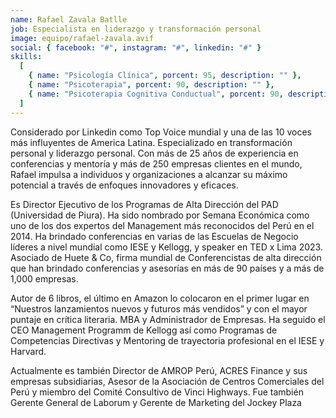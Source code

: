 ```yaml
---
name: Rafael Zavala Batlle
job: Especialista en liderazgo y transformación personal
image: equipo/rafael-zavala.avif
social: { facebook: "#", instagram: "#", linkedin: "#" }
skills:
  [
    { name: "Psicología Clínica", porcent: 95, description: "" },
    { name: "Psicoterapia", porcent: 90, description: "" },
    { name: "Psicoterapia Cognitiva Conductual", porcent: 90, description: "" },
  ]
---
```


<div class="font-light tracking-wider columns-1 md:columns-2 text-zinc-700">
<p class="mb-4 capital-letter">Considerado por Linkedin como Top Voice mundial y una de las 10 voces más influyentes de America Latina.  Especializado en transformación personal y liderazgo personal. Con más de 25 años de experiencia en conferencias y  mentoría y más de 250 empresas clientes en el mundo, Rafael impulsa a individuos y organizaciones a alcanzar su  máximo potencial a través de enfoques innovadores y eficaces.</p>
<p class="mb-4">Es Director Ejecutivo de los Programas de Alta Dirección del PAD (Universidad de Piura). Ha sido nombrado por Semana Económica como uno de los dos expertos del Management más reconocidos del Perú en el 2014. Ha brindado conferencias en varias de las Escuelas de Negocio líderes a nivel mundial como IESE y Kellogg, y speaker  en TED x Lima 2023. Asociado de Huete & Co, firma mundial de Conferencistas de alta dirección que han brindado conferencias y asesorías en más de 90 países y a más de 1,000 empresas.</p>
<p class="mb-4">Autor de 6 libros, el último en Amazon lo colocaron en el primer lugar en “Nuestros lanzamientos nuevos y futuros más vendidos” y con el mayor puntaje en crítica literaria. MBA y Administrador de Empresas. Ha seguido el CEO Management Programm de Kellogg así como Programas de Competencias Directivas y Mentoring de trayectoria profesional en el IESE y Harvard.</p>
<p class="mb-4">Actualmente es también Director de AMROP Perú, ACRES Finance y sus empresas subsidiarias, Asesor de la  Asociación de Centros Comerciales del Perú y miembro del Comité Consultivo de Vinci Highways. Fue también  Gerente General de Laborum y Gerente de Marketing del Jockey Plaza</p>
</div>

